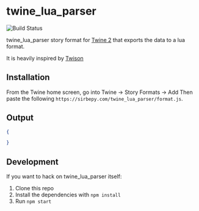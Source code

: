 # twine_lua_parser

![Build Status](https://github.com/sirbepy/twine_lua_parser/workflows/Build/badge.svg)

twine_lua_parser story format for [Twine 2](http://twinery.org/2) that exports the data to a lua format.

It is heavily inspired by [Twison](https://github.com/lazerwalker/twison)

## Installation

From the Twine home screen, go into Twine -> Story Formats -> Add
Then paste the following
`https://sirbepy.com/twine_lua_parser/format.js`.

## Output

```json
{

}
```


## Development

If you want to hack on twine_lua_parser itself:

1. Clone this repo
2. Install the dependencies with `npm install`
3. Run `npm start`
